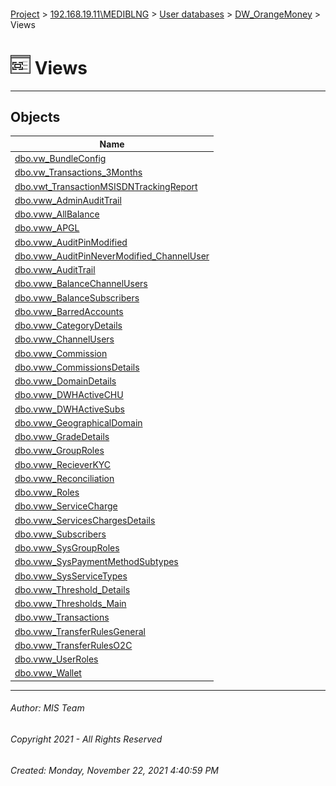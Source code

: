 #### 

[Project](../../../../index.md) > [192.168.19.11\\MEDIBLNG](../../../index.md) > [User databases](../../index.md) > [DW_OrangeMoney](../index.md) > Views

# ![Views](../../../../Images/View32.png) Views

---

## <a name="#objects"></a>Objects

| Name |
|---|
| [dbo.vw_BundleConfig](vw_BundleConfig.md) |
| [dbo.vw_Transactions_3Months](vw_Transactions_3Months.md) |
| [dbo.vwt_TransactionMSISDNTrackingReport](vwt_TransactionMSISDNTrackingReport.md) |
| [dbo.vww_AdminAuditTrail](vww_AdminAuditTrail.md) |
| [dbo.vww_AllBalance](vww_AllBalance.md) |
| [dbo.vww_APGL](vww_APGL.md) |
| [dbo.vww_AuditPinModified](vww_AuditPinModified.md) |
| [dbo.vww_AuditPinNeverModified_ChannelUser](vww_AuditPinNeverModified_ChannelUser.md) |
| [dbo.vww_AuditTrail](vww_AuditTrail.md) |
| [dbo.vww_BalanceChannelUsers](vww_BalanceChannelUsers.md) |
| [dbo.vww_BalanceSubscribers](vww_BalanceSubscribers.md) |
| [dbo.vww_BarredAccounts](vww_BarredAccounts.md) |
| [dbo.vww_CategoryDetails](vww_CategoryDetails.md) |
| [dbo.vww_ChannelUsers](vww_ChannelUsers.md) |
| [dbo.vww_Commission](vww_Commission.md) |
| [dbo.vww_CommissionsDetails](vww_CommissionsDetails.md) |
| [dbo.vww_DomainDetails](vww_DomainDetails.md) |
| [dbo.vww_DWHActiveCHU](vww_DWHActiveCHU.md) |
| [dbo.vww_DWHActiveSubs](vww_DWHActiveSubs.md) |
| [dbo.vww_GeographicalDomain](vww_GeographicalDomain.md) |
| [dbo.vww_GradeDetails](vww_GradeDetails.md) |
| [dbo.vww_GroupRoles](vww_GroupRoles.md) |
| [dbo.vww_RecieverKYC](vww_RecieverKYC.md) |
| [dbo.vww_Reconciliation](vww_Reconciliation.md) |
| [dbo.vww_Roles](vww_Roles.md) |
| [dbo.vww_ServiceCharge](vww_ServiceCharge.md) |
| [dbo.vww_ServicesChargesDetails](vww_ServicesChargesDetails.md) |
| [dbo.vww_Subscribers](vww_Subscribers.md) |
| [dbo.vww_SysGroupRoles](vww_SysGroupRoles.md) |
| [dbo.vww_SysPaymentMethodSubtypes](vww_SysPaymentMethodSubtypes.md) |
| [dbo.vww_SysServiceTypes](vww_SysServiceTypes.md) |
| [dbo.vww_Threshold_Details](vww_Threshold_Details.md) |
| [dbo.vww_Thresholds_Main](vww_Thresholds_Main.md) |
| [dbo.vww_Transactions](vww_Transactions.md) |
| [dbo.vww_TransferRulesGeneral](vww_TransferRulesGeneral.md) |
| [dbo.vww_TransferRulesO2C](vww_TransferRulesO2C.md) |
| [dbo.vww_UserRoles](vww_UserRoles.md) |
| [dbo.vww_Wallet](vww_Wallet.md) |


---

###### Author:  MIS Team

###### Copyright 2021 - All Rights Reserved

###### Created: Monday, November 22, 2021 4:40:59 PM

